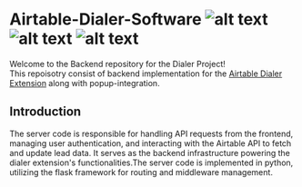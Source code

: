 # Airtable-Dialer-Software ![alt text](https://img.shields.io/badge/Airtable-v1.8.0-FF4154) ![alt text](https://img.shields.io/badge/JavaScript-v18.13.0-F7DF1E) ![alt text](https://img.shields.io/badge/Flask-v0.3..-0000) 


Welcome to the Backend repository for the Dialer Project!<br>
This repoisotry consist of backend implementation for the [Airtable Dialer Extension](https://github.com/rahul-08-11/Airtable-Dialer-Extension) along with popup-integration.

## Introduction
 The server code is responsible for handling API requests from the frontend, managing user authentication, and interacting with the Airtable API to fetch and update lead data. It serves as the backend infrastructure powering the dialer extension's functionalities.The server code is implemented in python, utilizing the flask framework for routing and middleware management. 

